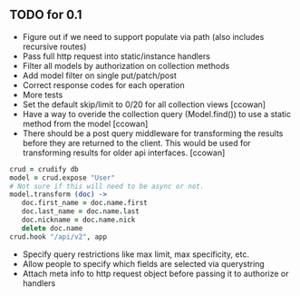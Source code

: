 ## TODO for 0.1

- Figure out if we need to support populate via path (also includes recursive routes)
- Pass full http request into static/instance handlers
- Filter all models by authorization on collection methods
- Add model filter on single put/patch/post
- Correct response codes for each operation
- More tests
- Set the default skip/limit to 0/20 for all collection views [ccowan]
- Have a way to overide the collection query (Model.find()) to use a static method from the model [ccowan]
- There should be a post query middleware for transforming the results before they are returned to the client. This would be used for transforming results for older api interfaces. [ccowan]

```coffee
crud = crudify db
model = crud.expose "User"
# Not sure if this will need to be async or not.
model.transform (doc) ->
   doc.first_name = doc.name.first
   doc.last_name = doc.name.last
   doc.nickname = doc.name.nick
   delete doc.name
crud.hook "/api/v2", app
```

- Specify query restrictions like max limit, max specificity, etc.
- Allow people to specify which fields are selected via querystring
- Attach meta info to http request object before passing it to authorize or handlers
